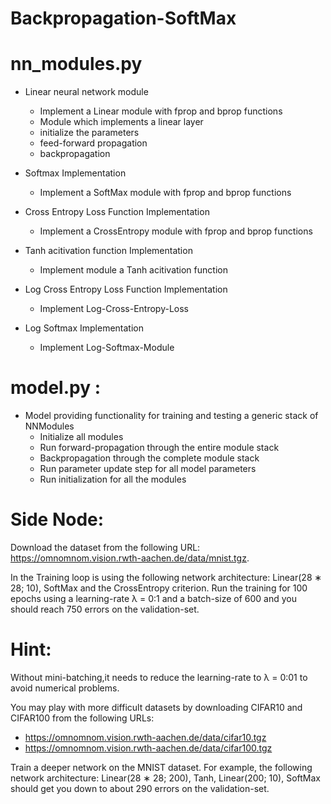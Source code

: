 # Backpropagation-SoftMax

# nn_modules.py
- Linear neural network module
  - Implement a Linear module with fprop and bprop functions
  - Module which implements a linear layer
  - initialize the parameters
  - feed-forward propagation 
  - backpropagation

- Softmax Implementation
  - Implement a SoftMax module with fprop and bprop functions

- Cross Entropy Loss Function Implementation
  - Implement a CrossEntropy module with fprop and bprop functions

- Tanh acitivation function Implementation
  - Implement module a Tanh acitivation function

- Log Cross Entropy Loss Function Implementation
  - Implement Log-Cross-Entropy-Loss

- Log Softmax Implementation
  - Implement Log-Softmax-Module
  
# model.py :
- Model providing functionality for training and testing a generic stack of NNModules
  - Initialize all modules
  - Run forward-propagation through the entire module stack
  - Backpropagation through the complete module stack
  - Run parameter update step for all model parameters
  - Run initialization for all the modules
  
  
# Side Node:
Download the dataset from the following URL: https://omnomnom.vision.rwth-aachen.de/data/mnist.tgz.

In the Training loop is using the following network architecture: Linear(28 ∗ 28; 10), SoftMax and the CrossEntropy criterion. Run the training for 100 epochs using a learning-rate λ = 0:1 and a batch-size of 600 and you should reach 750 errors on the validation-set.

# Hint:
Without mini-batching,it needs to reduce the learning-rate to λ = 0:01 to avoid numerical problems.


You may play with more difficult datasets by downloading CIFAR10 and CIFAR100 from the following URLs:
- https://omnomnom.vision.rwth-aachen.de/data/cifar10.tgz
- https://omnomnom.vision.rwth-aachen.de/data/cifar100.tgz


Train a deeper network on the MNIST dataset. For example, the following network architecture: Linear(28 ∗ 28; 200), Tanh, Linear(200; 10), SoftMax should get you
down to about 290 errors on the validation-set.
